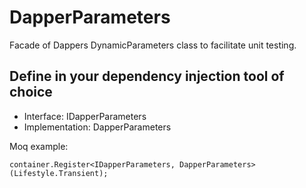 # DapperParameters
Facade of Dappers DynamicParameters class to facilitate unit testing.

## Define in your dependency injection tool of choice
* Interface:       IDapperParameters
* Implementation:  DapperParameters

Moq example:

    container.Register<IDapperParameters, DapperParameters>(Lifestyle.Transient);
